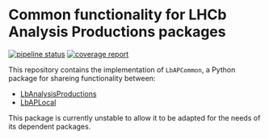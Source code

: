 # Common functionality for LHCb Analysis Productions packages

 [![pipeline status](https://gitlab.cern.ch/lhcb-dpa/analysis-productions/lbapcommon/badges/master/pipeline.svg)](https://gitlab.cern.ch/lhcb-dpa/analysis-productions/lbapcommon/-/commits/master)
 [![coverage report](https://gitlab.cern.ch/lhcb-dpa/analysis-productions/lbapcommon/badges/master/coverage.svg)](https://gitlab.cern.ch/lhcb-dpa/analysis-productions/lbapcommon/-/commits/master)

This repository contains the implementation of `LbAPCommon`, a Python package for shareing functionality between:

* [LbAnalysisProductions](https://gitlab.cern.ch/lhcb-dpa/analysis-productions/LbAnalysisProductions/)
* [LbAPLocal](https://gitlab.cern.ch/lhcb-dpa/analysis-productions/LbAPLocal/)

This package is currently unstable to allow it to be adapted for the needs of its dependent packages.

